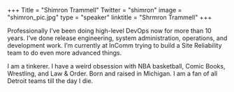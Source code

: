 +++
Title = "Shimron Trammell"
Twitter = "shimron"
image = "shimron_pic.jpg"
type = "speaker"
linktitle = "Shrmron Trammell"
+++

Professionally I’ve been doing high-level DevOps now for more than 10 years. I’ve done release engineering, system administration, operations, and development work. I’m currently at InComm trying to build a Site Reliability team to do even more advanced things.

I am a tinkerer. I have a weird obsession with NBA basketball, Comic Books, Wrestling, and Law & Order. Born and raised in Michigan. I am a fan of all Detroit teams till the day I die.